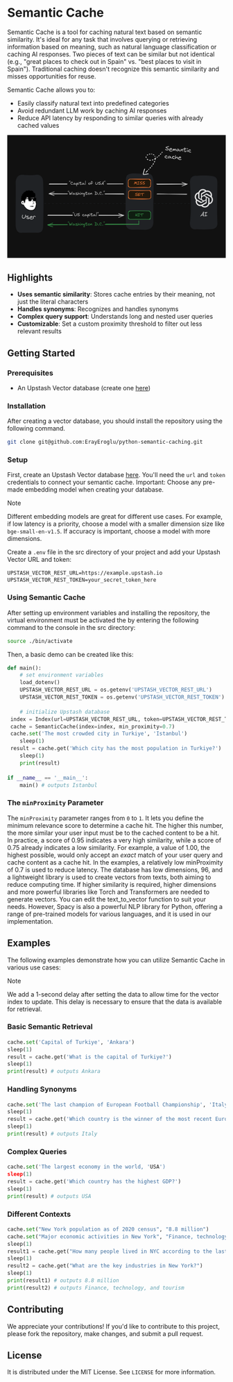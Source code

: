 # Semantic Cache

Semantic Cache is a tool for caching natural text based on semantic similarity. It's ideal for any task that involves querying or retrieving information based on meaning, such as natural language classification or caching AI responses. Two pieces of text can be similar but not identical (e.g., "great places to check out in Spain" vs. "best places to visit in Spain"). Traditional caching doesn't recognize this semantic similarity and misses opportunities for reuse.

Semantic Cache allows you to:

- Easily classify natural text into predefined categories
- Avoid redundant LLM work by caching AI responses
- Reduce API latency by responding to similar queries with already cached values

<img src="./assets/how-semantic-cache-works.png" width="700">

## Highlights

- **Uses semantic similarity**: Stores cache entries by their meaning, not just the literal characters
- **Handles synonyms**: Recognizes and handles synonyms
- **Complex query support**: Understands long and nested user queries
- **Customizable**: Set a custom proximity threshold to filter out less relevant results

## Getting Started

### Prerequisites

- An Upstash Vector database (create one [here](https://console.upstash.com/vector))

### Installation

After creating a vector database, you should install the repository using the following command.

```bash
git clone git@github.com:ErayEroglu/python-semantic-caching.git  
```

### Setup

First, create an Upstash Vector database [here](https://console.upstash.com/vector). You'll need the `url` and `token` credentials to connect your semantic cache. Important: Choose any pre-made embedding model when creating your database.

> [!NOTE]  
> Different embedding models are great for different use cases. For example, if low latency is a priority, choose a model with a smaller dimension size like `bge-small-en-v1.5`. If accuracy is important, choose a model with more dimensions.

Create a `.env` file in the src directory of your project and add your Upstash Vector URL and token:

```plaintext
UPSTASH_VECTOR_REST_URL=https://example.upstash.io
UPSTASH_VECTOR_REST_TOKEN=your_secret_token_here
```

### Using Semantic Cache

After setting up environment variables and installing the repository, the virtual environment must be activated the  by entering the following command to the console in the src directory:

```bash
source ./bin/activate
 ```

Then, a basic demo can be created like this:

```python
def main():
    # set environment variables
    load_dotenv()
    UPSTASH_VECTOR_REST_URL = os.getenv('UPSTASH_VECTOR_REST_URL')
    UPSTASH_VECTOR_REST_TOKEN = os.getenv('UPSTASH_VECTOR_REST_TOKEN')

    # initialize Upstash database
 index = Index(url=UPSTASH_VECTOR_REST_URL, token=UPSTASH_VECTOR_REST_TOKEN)
 cache = SemanticCache(index=index, min_proximity=0.7)
 cache.set('The most crowded city in Turkiye', 'Istanbul')
    sleep(1)
 result = cache.get('Which city has the most population in Turkiye?')
    sleep(1)
    print(result)
    
if __name__ == '__main__':
    main() # outputs Istanbul
```

### The `minProximity` Parameter

The `minProximity` parameter ranges from `0` to `1`. It lets you define the minimum relevance score to determine a cache hit. The higher this number, the more similar your user input must be to the cached content to be a hit. In practice, a score of 0.95 indicates a very high similarity, while a score of 0.75 already indicates a low similarity. For example, a value of 1.00, the highest possible, would only accept an _exact_ match of your user query and cache content as a cache hit.
In the examples, a relatively low minProximity of 0.7 is used to reduce latency. The database has low dimensions, 96, and a lightweight library is used to create vectors from texts, both aiming to reduce computing time. If higher similarity is required, higher dimensions and more powerful libraries like Torch and Transformers are needed to generate vectors. You can edit the text_to_vector function to suit your needs. However, Spacy is also a powerful NLP library for Python, offering a range of pre-trained models for various languages, and it is used in our implementation.

## Examples

The following examples demonstrate how you can utilize Semantic Cache in various use cases:

> [!NOTE]  
> We add a 1-second delay after setting the data to allow time for the vector index to update. This delay is necessary to ensure that the data is available for retrieval.

### Basic Semantic Retrieval

```python
cache.set('Capital of Turkiye', 'Ankara')
sleep(1)
result = cache.get('What is the capital of Turkiye?')
sleep(1)
print(result) # outputs Ankara
```

### Handling Synonyms

```python
cache.set('The last champion of European Football Championship', 'Italy')
sleep(1)
result = cache.get('Which country is the winner of the most recent European Football Championship?')
sleep(1)
print(result) # outputs Italy
```

### Complex Queries

```python
cache.set('The largest economy in the world, 'USA')
sleep(1)
result = cache.get('Which country has the highest GDP?')
sleep(1)
print(result) # outputs USA
```

### Different Contexts

```python
cache.set("New York population as of 2020 census", "8.8 million")
cache.set("Major economic activities in New York", "Finance, technology, and tourism")
sleep(1)
result1 = cache.get("How many people lived in NYC according to the last census?")
sleep(1)
result2 = cache.get("What are the key industries in New York?")
sleep(1)
print(result1) # outputs 8.8 million
print(result2) # outputs Finance, technology, and tourism
```

## Contributing

We appreciate your contributions! If you'd like to contribute to this project, please fork the repository, make changes, and submit a pull request.

## License

It is distributed under the MIT License. See `LICENSE` for more information.
